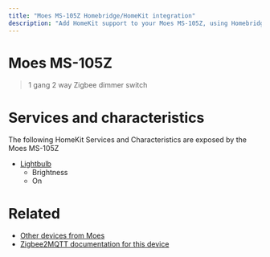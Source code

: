 ```yaml
---
title: "Moes MS-105Z Homebridge/HomeKit integration"
description: "Add HomeKit support to your Moes MS-105Z, using Homebridge, Zigbee2MQTT and homebridge-z2m."
---
```

<!---
This file has been GENERATED using src/docgen/docgen.ts
DO NOT EDIT THIS FILE MANUALLY!
-->
# Moes MS-105Z
> 1 gang 2 way Zigbee dimmer switch


# Services and characteristics
The following HomeKit Services and Characteristics are exposed by
the Moes MS-105Z

* [Lightbulb](../../light.md)
  * Brightness
  * On


# Related
* [Other devices from Moes](../index.md#moes)
* [Zigbee2MQTT documentation for this device](https://www.zigbee2mqtt.io/devices/MS-105Z.html)